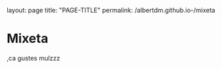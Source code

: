 layout: page
title: "PAGE-TITLE"
permalink: /albertdm.github.io-/mixeta

# Mixeta

,ca gustes mulzzz
